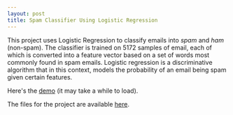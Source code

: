```yaml
---
layout: post
title: Spam Classifier Using Logistic Regression
---
```


This project uses Logistic Regression to classify emails into *spam* and *ham* (non-spam).
The classifier is trained on 5172 samples of email, each of which is converted into a feature vector based on a set of words most commonly found in spam emails. Logistic regression is a discriminative algorithm that in this context, models the probability of an email being spam given certain features. 

Here's the [demo](https://spam-classifier.herokuapp.com/) (it may take a while to load).

The files for the project are available [here](https://github.com/simpeijie/spam-classifier-app).